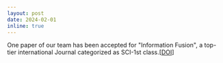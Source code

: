 ```yaml
---
layout: post
date: 2024-02-01
inline: true
---
```


One paper of our team has been accepted for "Information Fusion", a top-tier international Journal categorized as SCI-1st class.[[DOI](https://doi.org/10.1016/j.inffus.2024.102254)]
